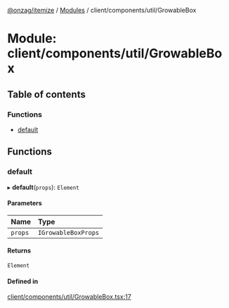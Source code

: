 [@onzag/itemize](../README.md) / [Modules](../modules.md) / client/components/util/GrowableBox

# Module: client/components/util/GrowableBox

## Table of contents

### Functions

- [default](client_components_util_GrowableBox.md#default)

## Functions

### default

▸ **default**(`props`): `Element`

#### Parameters

| Name | Type |
| :------ | :------ |
| `props` | `IGrowableBoxProps` |

#### Returns

`Element`

#### Defined in

[client/components/util/GrowableBox.tsx:17](https://github.com/onzag/itemize/blob/a24376ed/client/components/util/GrowableBox.tsx#L17)

